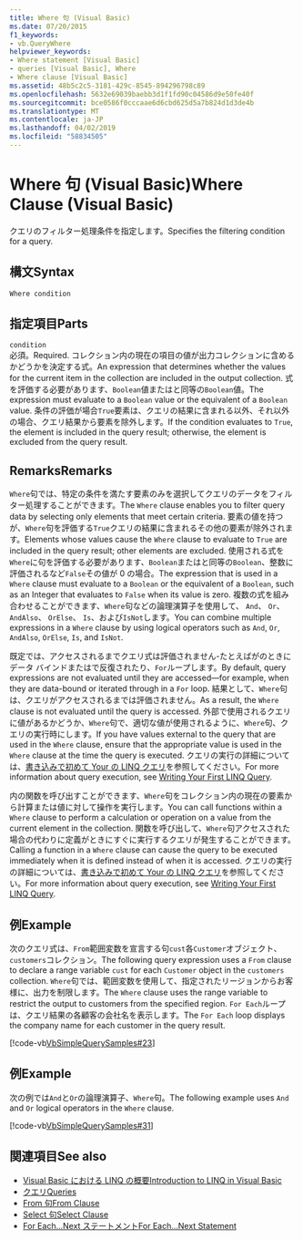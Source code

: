 ```yaml
---
title: Where 句 (Visual Basic)
ms.date: 07/20/2015
f1_keywords:
- vb.QueryWhere
helpviewer_keywords:
- Where statement [Visual Basic]
- queries [Visual Basic], Where
- Where clause [Visual Basic]
ms.assetid: 48b5c2c5-3181-429c-8545-894296798c89
ms.openlocfilehash: 5632e69039baebb3d1f1fd90c04586d9e50fe40f
ms.sourcegitcommit: bce0586f0cccaae6d6cbd625d5a7b824d1d3de4b
ms.translationtype: MT
ms.contentlocale: ja-JP
ms.lasthandoff: 04/02/2019
ms.locfileid: "58834505"
---
```

# <a name="where-clause-visual-basic"></a><span data-ttu-id="8f86b-102">Where 句 (Visual Basic)</span><span class="sxs-lookup"><span data-stu-id="8f86b-102">Where Clause (Visual Basic)</span></span>
<span data-ttu-id="8f86b-103">クエリのフィルター処理条件を指定します。</span><span class="sxs-lookup"><span data-stu-id="8f86b-103">Specifies the filtering condition for a query.</span></span>  
  
## <a name="syntax"></a><span data-ttu-id="8f86b-104">構文</span><span class="sxs-lookup"><span data-stu-id="8f86b-104">Syntax</span></span>  
  
```  
Where condition  
```  
  
## <a name="parts"></a><span data-ttu-id="8f86b-105">指定項目</span><span class="sxs-lookup"><span data-stu-id="8f86b-105">Parts</span></span>  
 `condition`  
 <span data-ttu-id="8f86b-106">必須。</span><span class="sxs-lookup"><span data-stu-id="8f86b-106">Required.</span></span> <span data-ttu-id="8f86b-107">コレクション内の現在の項目の値が出力コレクションに含めるかどうかを決定する式。</span><span class="sxs-lookup"><span data-stu-id="8f86b-107">An expression that determines whether the values for the current item in the collection are included in the output collection.</span></span> <span data-ttu-id="8f86b-108">式を評価する必要があります、`Boolean`値またはと同等の`Boolean`値。</span><span class="sxs-lookup"><span data-stu-id="8f86b-108">The expression must evaluate to a `Boolean` value or the equivalent of a `Boolean` value.</span></span> <span data-ttu-id="8f86b-109">条件の評価が場合`True`要素は、クエリの結果に含まれる以外、それ以外の場合、クエリ結果から要素を除外します。</span><span class="sxs-lookup"><span data-stu-id="8f86b-109">If the condition evaluates to `True`, the element is included in the query result; otherwise, the element is excluded from the query result.</span></span>  
  
## <a name="remarks"></a><span data-ttu-id="8f86b-110">Remarks</span><span class="sxs-lookup"><span data-stu-id="8f86b-110">Remarks</span></span>  
 <span data-ttu-id="8f86b-111">`Where`句では、特定の条件を満たす要素のみを選択してクエリのデータをフィルター処理することができます。</span><span class="sxs-lookup"><span data-stu-id="8f86b-111">The `Where` clause enables you to filter query data by selecting only elements that meet certain criteria.</span></span> <span data-ttu-id="8f86b-112">要素の値を持つが、`Where`句を評価する`True`クエリの結果に含まれるその他の要素が除外されます。</span><span class="sxs-lookup"><span data-stu-id="8f86b-112">Elements whose values cause the `Where` clause to evaluate to `True` are included in the query result; other elements are excluded.</span></span> <span data-ttu-id="8f86b-113">使用される式を`Where`に句を評価する必要があります、`Boolean`またはと同等の`Boolean`、整数に評価されるなど`False`その値が 0 の場合。</span><span class="sxs-lookup"><span data-stu-id="8f86b-113">The expression that is used in a `Where` clause must evaluate to a `Boolean` or the equivalent of a `Boolean`, such as an Integer that evaluates to `False` when its value is zero.</span></span> <span data-ttu-id="8f86b-114">複数の式を組み合わせることができます、`Where`句などの論理演算子を使用して、 `And`、 `Or`、 `AndAlso`、 `OrElse`、 `Is`、および`IsNot`します。</span><span class="sxs-lookup"><span data-stu-id="8f86b-114">You can combine multiple expressions in a `Where` clause by using logical operators such as `And`, `Or`, `AndAlso`, `OrElse`, `Is`, and `IsNot`.</span></span>  
  
 <span data-ttu-id="8f86b-115">既定では、アクセスされるまでクエリ式は評価されません-たとえばがのときにデータ バインドまたはで反復されたり、`For`ループします。</span><span class="sxs-lookup"><span data-stu-id="8f86b-115">By default, query expressions are not evaluated until they are accessed—for example, when they are data-bound or iterated through in a `For` loop.</span></span> <span data-ttu-id="8f86b-116">結果として、`Where`句は、クエリがアクセスされるまでは評価されません。</span><span class="sxs-lookup"><span data-stu-id="8f86b-116">As a result, the `Where` clause is not evaluated until the query is accessed.</span></span> <span data-ttu-id="8f86b-117">外部で使用されるクエリに値があるかどうか、`Where`句で、適切な値が使用されるように、`Where`句、クエリの実行時にします。</span><span class="sxs-lookup"><span data-stu-id="8f86b-117">If you have values external to the query that are used in the `Where` clause, ensure that the appropriate value is used in the `Where` clause at the time the query is executed.</span></span> <span data-ttu-id="8f86b-118">クエリの実行の詳細については、[書き込みで初めて Your の LINQ クエリ](../../../visual-basic/programming-guide/concepts/linq/writing-your-first-linq-query.md)を参照してください。</span><span class="sxs-lookup"><span data-stu-id="8f86b-118">For more information about query execution, see [Writing Your First LINQ Query](../../../visual-basic/programming-guide/concepts/linq/writing-your-first-linq-query.md).</span></span>  
  
 <span data-ttu-id="8f86b-119">内の関数を呼び出すことができます、`Where`句をコレクション内の現在の要素から計算または値に対して操作を実行します。</span><span class="sxs-lookup"><span data-stu-id="8f86b-119">You can call functions within a `Where` clause to perform a calculation or operation on a value from the current element in the collection.</span></span> <span data-ttu-id="8f86b-120">関数を呼び出して、`Where`句アクセスされた場合の代わりに定義がときにすぐに実行するクエリが発生することができます。</span><span class="sxs-lookup"><span data-stu-id="8f86b-120">Calling a function in a `Where` clause can cause the query to be executed immediately when it is defined instead of when it is accessed.</span></span> <span data-ttu-id="8f86b-121">クエリの実行の詳細については、[書き込みで初めて Your の LINQ クエリ](../../../visual-basic/programming-guide/concepts/linq/writing-your-first-linq-query.md)を参照してください。</span><span class="sxs-lookup"><span data-stu-id="8f86b-121">For more information about query execution, see [Writing Your First LINQ Query](../../../visual-basic/programming-guide/concepts/linq/writing-your-first-linq-query.md).</span></span>  
  
## <a name="example"></a><span data-ttu-id="8f86b-122">例</span><span class="sxs-lookup"><span data-stu-id="8f86b-122">Example</span></span>  
 <span data-ttu-id="8f86b-123">次のクエリ式は、`From`範囲変数を宣言する句`cust`各`Customer`オブジェクト、`customers`コレクション。</span><span class="sxs-lookup"><span data-stu-id="8f86b-123">The following query expression uses a `From` clause to declare a range variable `cust` for each `Customer` object in the `customers` collection.</span></span> <span data-ttu-id="8f86b-124">`Where`句では、範囲変数を使用して、指定されたリージョンからお客様に、出力を制限します。</span><span class="sxs-lookup"><span data-stu-id="8f86b-124">The `Where` clause uses the range variable to restrict the output to customers from the specified region.</span></span> <span data-ttu-id="8f86b-125">`For Each`ループは、クエリ結果の各顧客の会社名を表示します。</span><span class="sxs-lookup"><span data-stu-id="8f86b-125">The `For Each` loop displays the company name for each customer in the query result.</span></span>  
  
 [!code-vb[VbSimpleQuerySamples#23](~/samples/snippets/visualbasic/VS_Snippets_VBCSharp/VbSimpleQuerySamples/VB/QuerySamples1.vb#23)]  
  
## <a name="example"></a><span data-ttu-id="8f86b-126">例</span><span class="sxs-lookup"><span data-stu-id="8f86b-126">Example</span></span>  
 <span data-ttu-id="8f86b-127">次の例では`And`と`Or`の論理演算子、`Where`句。</span><span class="sxs-lookup"><span data-stu-id="8f86b-127">The following example uses `And` and `Or` logical operators in the `Where` clause.</span></span>  
  
 [!code-vb[VbSimpleQuerySamples#31](~/samples/snippets/visualbasic/VS_Snippets_VBCSharp/VbSimpleQuerySamples/VB/QuerySamples1.vb#31)]  
  
## <a name="see-also"></a><span data-ttu-id="8f86b-128">関連項目</span><span class="sxs-lookup"><span data-stu-id="8f86b-128">See also</span></span>

- [<span data-ttu-id="8f86b-129">Visual Basic における LINQ の概要</span><span class="sxs-lookup"><span data-stu-id="8f86b-129">Introduction to LINQ in Visual Basic</span></span>](../../../visual-basic/programming-guide/language-features/linq/introduction-to-linq.md)
- [<span data-ttu-id="8f86b-130">クエリ</span><span class="sxs-lookup"><span data-stu-id="8f86b-130">Queries</span></span>](../../../visual-basic/language-reference/queries/index.md)
- [<span data-ttu-id="8f86b-131">From 句</span><span class="sxs-lookup"><span data-stu-id="8f86b-131">From Clause</span></span>](../../../visual-basic/language-reference/queries/from-clause.md)
- [<span data-ttu-id="8f86b-132">Select 句</span><span class="sxs-lookup"><span data-stu-id="8f86b-132">Select Clause</span></span>](../../../visual-basic/language-reference/queries/select-clause.md)
- [<span data-ttu-id="8f86b-133">For Each...Next ステートメント</span><span class="sxs-lookup"><span data-stu-id="8f86b-133">For Each...Next Statement</span></span>](../../../visual-basic/language-reference/statements/for-each-next-statement.md)

